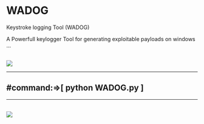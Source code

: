 # WADOG
Keystroke logging Tool (WADOG)
<p>A Powerfull keylogger Tool for generating exploitable payloads on windows ...</p>
<br>
<img src="https://github.com/MedAmineFouzai/WADOG/blob/master/Captures/Capture2.PNG">
<br>
<hr>
<h2>#command:=>[ python WADOG.py ]</h2>
<hr>
<br>
<img src="https://github.com/MedAmineFouzai/WADOG/blob/master/Captures/Capture.PNG">
